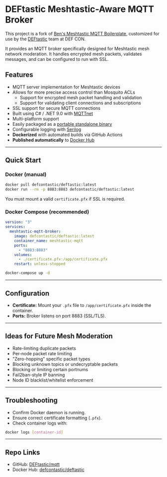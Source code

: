 # DEFtastic Meshtastic-Aware MQTT Broker

This project is a fork of [Ben's Meshtastic MQTT Boilerplate](https://github.com/meshtastic/mqtt), customized for use by the [DEFtastic](https://github.com/DEFtastic) team at DEF CON.

It provides an MQTT broker specifically designed for Meshtastic mesh network moderation. It handles encrypted mesh packets, validates messages, and can be configured to run with SSL.

## Features

- MQTT server implementation for Meshtastic devices
- Allows for more precise access control than Mosquito ACLs
  - Support for encrypted mesh packet handling and validation
  - Support for validating client connections and subscriptions
- SSL support for secure MQTT connections
- Built using C# / .NET 9.0 with [MQTTnet](https://github.com/dotnet/MQTTnet)
- Multi-platform support
- Easily packaged as a [portable standalone binary](https://learn.microsoft.com/en-us/dotnet/core/deploying/single-file/overview?tabs=cli)
- Configurable logging with [Serilog](https://serilog.net/)
- **Dockerized** with automated builds via GitHub Actions
- **Published automatically** to [Docker Hub](https://hub.docker.com/r/defcontastic/deftastic)

---

## Quick Start

### Docker (manual)

```bash
docker pull defcontastic/deftastic:latest
docker run --rm -p 8883:8883 defcontastic/deftastic:latest
```

You must mount a valid `certificate.pfx` if SSL is required.

### Docker Compose (recommended)

```yaml
version: "3"
services:
  meshtastic-mqtt-broker:
    image: defcontastic/deftastic:latest
    container_name: meshtastic-mqtt
    ports:
      - "8883:8883"
    volumes:
      - ./certificate.pfx:/app/certificate.pfx
    restart: unless-stopped
```

```bash
docker-compose up -d
```

---

## Configuration

- **Certificate:** Mount your `.pfx` file to `/app/certificate.pfx` inside the container.
- **Ports:** Broker listens on port 8883 (SSL/TLS).

---

## Ideas for Future Mesh Moderation

- Rate-limiting duplicate packets
- Per-node packet rate limiting
- "Zero-hopping" specific packet types
- Blocking unknown topics or undecryptable packets
- Blocking or limiting certain portnums
- Fail2ban-style IP banning
- Node ID blacklist/whitelist enforcement

---

## Troubleshooting

- Confirm Docker daemon is running.
- Ensure correct certificate formatting (`.pfx`).
- Check container logs with:

```bash
docker logs [container-id]
```

---

## Repo Links

- GitHub: [DEFtastic/mqtt](https://github.com/DEFtastic/mqtt)
- Docker Hub: [defcontastic/deftastic](https://hub.docker.com/r/defcontastic/deftastic)
